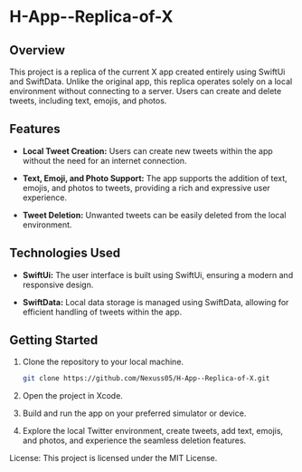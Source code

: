 # H-App--Replica-of-X

## Overview

This project is a replica of the current X app created entirely using SwiftUi and SwiftData. Unlike the original app, this replica operates solely on a local environment without connecting to a server. Users can create and delete tweets, including text, emojis, and photos.

## Features

- **Local Tweet Creation:** Users can create new tweets within the app without the need for an internet connection.
  
- **Text, Emoji, and Photo Support:** The app supports the addition of text, emojis, and photos to tweets, providing a rich and expressive user experience.

- **Tweet Deletion:** Unwanted tweets can be easily deleted from the local environment.

## Technologies Used

- **SwiftUi:** The user interface is built using SwiftUi, ensuring a modern and responsive design.

- **SwiftData:** Local data storage is managed using SwiftData, allowing for efficient handling of tweets within the app.

## Getting Started

1. Clone the repository to your local machine.
   ```bash
   git clone https://github.com/Nexuss05/H-App--Replica-of-X.git

2. Open the project in Xcode.

3. Build and run the app on your preferred simulator or device.

4. Explore the local Twitter environment, create tweets, add text, emojis, and photos, and experience the seamless deletion features.

License:
This project is licensed under the MIT License.

